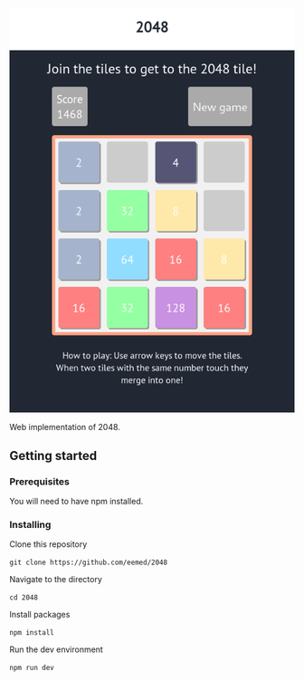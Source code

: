 ![Screenshot](screenshots/screenshot.png)

Web implementation of 2048.

## Getting started

### Prerequisites

You will need to have npm installed.

### Installing

Clone this repository

```git clone https://github.com/eemed/2048```

Navigate to the directory

```cd 2048```

Install packages

```npm install```

Run the dev environment

```npm run dev```

